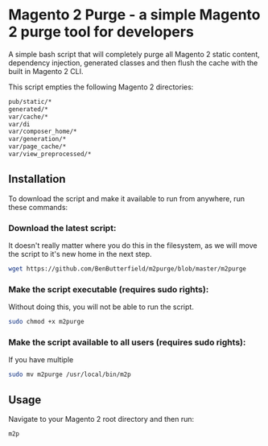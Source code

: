 # Magento 2 Purge - a simple Magento 2 purge tool for developers
A simple bash script that will completely purge all Magento 2 static content, dependency injection, generated classes and then flush the cache with the built in Magento 2 CLI.

This script empties the following Magento 2 directories:

```sh
pub/static/*
generated/*
var/cache/*
var/di
var/composer_home/*
var/generation/*
var/page_cache/*
var/view_preprocessed/*
```

## Installation
To download the script and make it available to run from anywhere, run these commands:

### Download the latest script:
It doesn't really matter where you do this in the filesystem, as we will move the script to it's new home in the next step.
```sh
wget https://github.com/BenButterfield/m2purge/blob/master/m2purge
```

### Make the script executable (requires sudo rights):
Without doing this, you will not be able to run the script.
```sh
sudo chmod +x m2purge
```

### Make the script available to all users (requires sudo rights):
If you have multiple 
```sh
sudo mv m2purge /usr/local/bin/m2p
```



## Usage
Navigate to your Magento 2 root directory and then run:
```sh
m2p
```